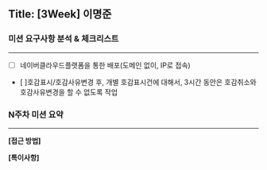 ## Title: [3Week] 이명준

### 미션 요구사항 분석 & 체크리스트

---
- [ ] 네이버클라우드플랫폼을 통한 배포(도메인 없이, IP로 접속)

- [ ]호감표시/호감사유변경 후, 개별 호감표시건에 대해서, 3시간 동안은 호감취소와 호감사유변경을 할 수 없도록 작업



### N주차 미션 요약

---

**[접근 방법]**



**[특이사항]**

